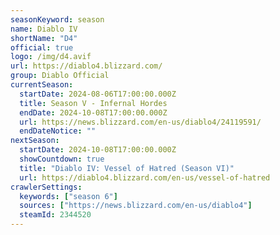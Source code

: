 ```yaml
---
seasonKeyword: season
name: Diablo IV
shortName: "D4"
official: true
logo: /img/d4.avif
url: https://diablo4.blizzard.com/
group: Diablo Official
currentSeason:
  startDate: 2024-08-06T17:00:00.000Z
  title: Season V - Infernal Hordes
  endDate: 2024-10-08T17:00:00.000Z
  url: https://news.blizzard.com/en-us/diablo4/24119591/
  endDateNotice: ""
nextSeason:
  startDate: 2024-10-08T17:00:00.000Z
  showCountdown: true
  title: "Diablo IV: Vessel of Hatred (Season VI)"
  url: https://diablo4.blizzard.com/en-us/vessel-of-hatred
crawlerSettings:
  keywords: ["season 6"]
  sources: ["https://news.blizzard.com/en-us/diablo4"]
  steamId: 2344520
---
```

